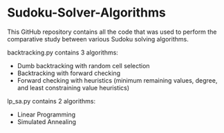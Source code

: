 # Sudoku-Solver-Algorithms

This GitHub repository contains all the code that was used to perform the comparative study between various Sudoku solving algorithms.

backtracking.py contains 3 algorithms:
  - Dumb backtracking with random cell selection
  - Backtracking with forward checking
  - Forward checking with heuristics (minimum remaining values, degree, and least constraining value heuristics)

lp_sa.py contains 2 algorithms:
  - Linear Programming
  - Simulated Annealing
